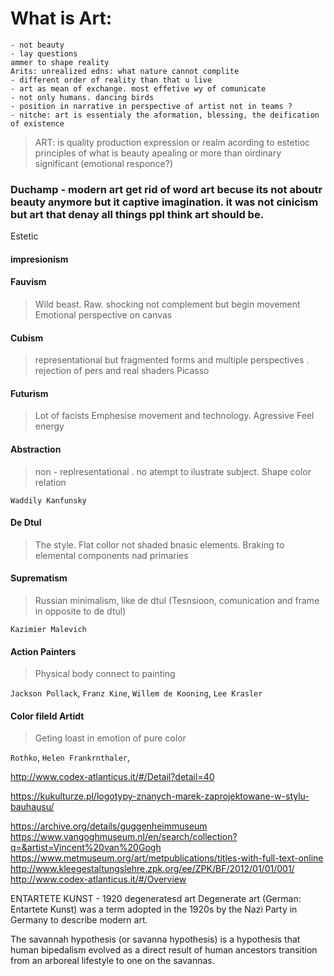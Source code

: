 
# What is Art:
```
- not beauty
- lay questions
ammer to shape reality
Arits: unrealized edns: what nature cannot complite
- different order of reality than that u live
- art as mean of exchange. most effetive wy of comunicate
- not only humans. dancing birds
- position in narrative in perspective of artist not in teams ?
- nitche: art is essentialy the aformation, blessing, the deification  of existence
```


>ART: is quality production expression or realm acording to estetioc  principles of what is beauty apealing or more than oirdinary significant (emotional responce?)   

### Duchamp - modern art get rid of word art becuse its not aboutr beauty anymore but it captive imagination. it was not cinicism but art that denay all things ppl think art should be.
Estetic

   #### impresionism   

#### Fauvism   
> Wild beast.   Raw. shocking not complement but begin movement
Emotional perspective on canvas

#### Cubism
> representational but fragmented forms and multiple perspectives . rejection of pers and real shaders
Picasso

#### Futurism
> Lot of facists  Emphesise movement and technology. Agressive Feel energy

#### Abstraction  
> non - replresentational . no atempt to ilustrate subject. Shape color relation

`Waddily Kanfunsky`

#### De Dtul
> The style. Flat collor not shaded bnasic elements. Braking to elemental components nad primaries

#### Suprematism
> Russian minimalism, like de dtul (Tesnsioon, comunication and frame in opposite to de dtul)

`Kazimier Malevich`

#### Action Painters
> Physical body connect to painting

`Jackson Pollack`, `Franz Kine`, `Willem de Kooning`, `Lee Krasler`

#### Color fileld Artidt
> Geting loast in emotion of pure color

`Rothko`, `Helen Frankrnthaler`,

http://www.codex-atlanticus.it/#/Detail?detail=40

https://kukulturze.pl/logotypy-znanych-marek-zaprojektowane-w-stylu-bauhausu/

https://archive.org/details/guggenheimmuseum  
https://www.vangoghmuseum.nl/en/search/collection?q=&artist=Vincent%20van%20Gogh  
https://www.metmuseum.org/art/metpublications/titles-with-full-text-online  
http://www.kleegestaltungslehre.zpk.org/ee/ZPK/BF/2012/01/01/001/
http://www.codex-atlanticus.it/#/Overview


ENTARTETE KUNST - 1920 degeneratesd art
Degenerate art (German: Entartete Kunst) was a term adopted in the 1920s by the Nazi Party in Germany to describe modern art.



The savannah hypothesis (or savanna hypothesis) is a hypothesis that human bipedalism evolved as a direct result of human ancestors transition from an arboreal lifestyle to one on the savannas.
